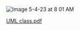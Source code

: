 ![Image 5-4-23 at 8 01 AM](https://user-images.githubusercontent.com/123118802/236212242-37fa0e2b-c7a2-4b4b-9ebe-37d06c28313d.jpg)




[UML class.pdf](https://github.com/daytonparsons/A05/files/11397695/UML.class.pdf)


